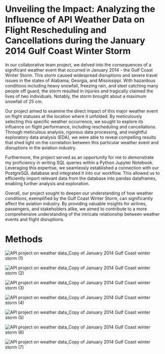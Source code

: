 # Unveiling the Impact: Analyzing the Influence of API Weather Data on Flight Rescheduling and Cancellations during the January 2014 Gulf Coast Winter Storm

In our collaborative team project, we delved into the consequences of a significant weather event that occurred in January 2014 - the Gulf Coast Winter Storm. This storm caused widespread disruptions and severe travel issues in the states of Alabama, Georgia, and Mississippi. With hazardous conditions including heavy snowfall, freezing rain, and sleet catching many people off guard, the storm resulted in injuries and tragically claimed the lives of two individuals. Notably, the storm brought about a maximum snowfall of 25 cm.

Our project aimed to examine the direct impact of this major weather event on flight statuses at the location where it unfolded. By meticulously selecting this specific weather occurrence, we sought to explore its influence on flight performance, including rescheduling and cancellations. Through meticulous analysis, rigorous data processing, and insightful exploratory data analysis (EDA), we were able to reveal compelling results that shed light on the correlation between this particular weather event and disruptions in the aviation industry.

Furthermore, the project served as an opportunity for me to demonstrate my proficiency in writing SQL queries within a Python Jupyter Notebook. Leveraging this expertise, we seamlessly established a connection with our PostgreSQL database and integrated it into our workflow. This allowed us to efficiently import relevant data from the database into pandas dataframes, enabling further analysis and exploration.

Overall, our project sought to deepen our understanding of how weather conditions, exemplified by the Gulf Coast Winter Storm, can significantly affect the aviation industry. By providing valuable insights for airlines, passengers, and stakeholders alike, we aimed to contribute to a more comprehensive understanding of the intricate relationship between weather events and flight disruptions.

   # Methods

   ![API project on weather data_Copy of January 2014 Gulf Coast winter storm (1)](https://github.com/prache/Analysis-of-API-Weather-Data-and-Flight-Performance/assets/25516674/db04648d-d23c-4873-8c38-4a23b9a21ba0)

   ![API project on weather data_Copy of January 2014 Gulf Coast winter storm (2)](https://github.com/prache/Analysis-of-API-Weather-Data-and-Flight-Performance/assets/25516674/e8f4bfbd-6dec-4788-b5a7-f0ec2da97dc2)

   ![API project on weather data_Copy of January 2014 Gulf Coast winter storm (3)](https://github.com/prache/Analysis-of-API-Weather-Data-and-Flight-Performance/assets/25516674/3b3d7575-8416-4bd3-b10e-58429b891721)

   ![API project on weather data_Copy of January 2014 Gulf Coast winter storm (4)](https://github.com/prache/Analysis-of-API-Weather-Data-and-Flight-Performance/assets/25516674/86efc795-e48a-456d-8411-e378ff10848d)

   ![API project on weather data_Copy of January 2014 Gulf Coast winter storm (5)](https://github.com/prache/Analysis-of-API-Weather-Data-and-Flight-Performance/assets/25516674/ec268b68-977c-4c03-a550-78f009273208)

   ![API project on weather data_Copy of January 2014 Gulf Coast winter storm (6)](https://github.com/prache/Analysis-of-API-Weather-Data-and-Flight-Performance/assets/25516674/e7eddc76-04cb-48c9-b7e4-b536e8447cdf)

   ![API project on weather data_Copy of January 2014 Gulf Coast winter storm (7)](https://github.com/prache/Analysis-of-API-Weather-Data-and-Flight-Performance/assets/25516674/06f0d428-268c-4136-8ec7-b4cc50657f93)





